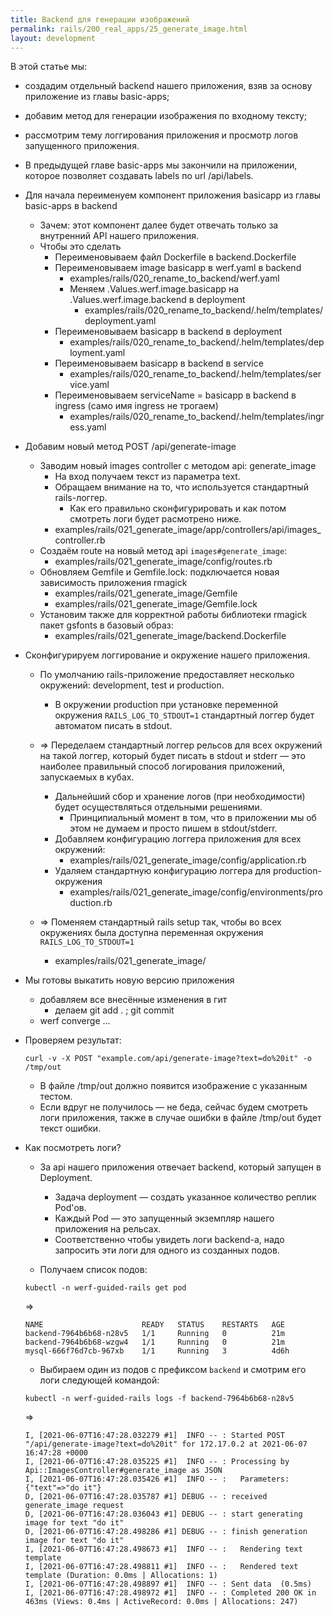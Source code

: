 ```yaml
---
title: Backend для генерации изображений
permalink: rails/200_real_apps/25_generate_image.html
layout: development
---
```


В этой статье мы:
- создадим отдельный backend нашего приложения, взяв за основу приложение из главы basic-apps;
- добавим метод для генерации изображения по входному тексту;
- рассмотрим тему логгирования приложения и просмотр логов запущенного приложения.

- В предыдущей главе basic-apps мы закончили на приложении, которое позволяет создавать labels по url /api/labels.
- Для начала переименуем компонент приложения basicapp из главы basic-apps в backend
    - Зачем: этот компонент далее будет отвечать только за внутренний API нашего приложения.
    - Чтобы это сделать
        - Переименовываем файл Dockerfile в backend.Dockerfile
        - Переименовываем image basicapp в werf.yaml в backend
            - examples/rails/020_rename_to_backend/werf.yaml
            - Меняем .Values.werf.image.basicapp на .Values.werf.image.backend в deployment
                - examples/rails/020_rename_to_backend/.helm/templates/deployment.yaml
        - Переименовываем basicapp в backend в deployment
            - examples/rails/020_rename_to_backend/.helm/templates/deployment.yaml
        - Переименовываем basicapp в backend в service
            - examples/rails/020_rename_to_backend/.helm/templates/service.yaml
        - Переименовываем serviceName = basicapp в backend в ingress (само имя ingress не трогаем)
            - examples/rails/020_rename_to_backend/.helm/templates/ingress.yaml

- Добавим новый метод POST /api/generate-image
    - Заводим новый images controller с методом api: generate_image
        - На вход получаем текст из параметра text.
        - Обращаем внимание на то, что используется стандартный rails-логгер.
            - Как его правильно сконфигурировать и как потом смотреть логи будет расмотрено ниже.
        - examples/rails/021_generate_image/app/controllers/api/images_controller.rb
    - Создаём route на новый метод api `images#generate_image`:
        - examples/rails/021_generate_image/config/routes.rb
    - Обновляем Gemfile и Gemfile.lock: подключается новая зависимость приложения rmagick
        - examples/rails/021_generate_image/Gemfile
        - examples/rails/021_generate_image/Gemfile.lock
    - Установим также для корректной работы библиотеки rmagick пакет gsfonts в базовый образ:
        - examples/rails/021_generate_image/backend.Dockerfile

- Сконфигурируем логгирование и окружение нашего приложения.
    - По умолчанию rails-приложение предоставляет несколько окружений: development, test и production.
        - В окружении production при установке переменной окружения `RAILS_LOG_TO_STDOUT=1` стандартный логгер будет автоматом писать в stdout.
    - => Переделаем стандартный логгер рельсов для всех окружений на такой логгер, который будет писать в stdout и stderr — это наиболее правильный способ логирования приложений, запускаемых в кубах.
        - Дальнейший сбор и хранение логов (при необходимости) будет осуществляться отдельными решениями.
            - Принципиальный момент в том, что в приложении мы об этом не думаем и просто пишем в stdout/stderr.
        - Добавляем конфигурацию логгера приложения для всех окружений:
            - examples/rails/021_generate_image/config/application.rb
        - Удаляем стандартную конфигурацию логгера для production-окружения
            - examples/rails/021_generate_image/config/environments/production.rb

    - => Поменяем стандартный rails setup так, чтобы во всех окружениях была доступна переменная окружения `RAILS_LOG_TO_STDOUT=1` 
        - examples/rails/021_generate_image/

- Мы готовы выкатить новую версию приложения
    - добавляем все внесённые изменения в гит
        - делаем git add . ; git commit
    - werf converge ...

- Проверяем результат:
    
    ```
    curl -v -X POST "example.com/api/generate-image?text=do%20it" -o /tmp/out
    ```

    - В файле /tmp/out должно появится изображение с указанным тестом.
    - Если вдруг не получилось — не беда, сейчас будем смотреть логи приложения, также в случае ошибки в файле /tmp/out будет текст ошибки.

- Как посмотреть логи?

    - За api нашего приложения отвечает backend, который запущен в Deployment.
        - Задача deployment — создать указанное количество реплик Pod'ов.
        - Каждый Pod — это запущенный экземпляр нашего приложения на рельсах.
        - Соответственно чтобы увидеть логи backend-а, надо запросить эти логи для одного из созданных подов.

    - Получаем список подов:

    ```
    kubectl -n werf-guided-rails get pod
    ```

    =>

    ```
    NAME                      READY   STATUS    RESTARTS   AGE
    backend-7964b6b68-n28v5   1/1     Running   0          21m
    backend-7964b6b68-wzgw4   1/1     Running   0          21m
    mysql-666f76d7cb-967xb    1/1     Running   3          4d6h
    ```

    - Выбираем один из подов с префиксом `backend` и смотрим его логи следующей командой:

    ```
    kubectl -n werf-guided-rails logs -f backend-7964b6b68-n28v5
    ```

    =>

    ```
    I, [2021-06-07T16:47:28.032279 #1]  INFO -- : Started POST "/api/generate-image?text=do%20it" for 172.17.0.2 at 2021-06-07 16:47:28 +0000
    I, [2021-06-07T16:47:28.035225 #1]  INFO -- : Processing by Api::ImagesController#generate_image as JSON
    I, [2021-06-07T16:47:28.035426 #1]  INFO -- :   Parameters: {"text"=>"do it"}
    D, [2021-06-07T16:47:28.035787 #1] DEBUG -- : received generate_image request
    D, [2021-06-07T16:47:28.036043 #1] DEBUG -- : start generating image for text "do it"
    D, [2021-06-07T16:47:28.498286 #1] DEBUG -- : finish generation image for text "do it"
    I, [2021-06-07T16:47:28.498673 #1]  INFO -- :   Rendering text template
    I, [2021-06-07T16:47:28.498811 #1]  INFO -- :   Rendered text template (Duration: 0.0ms | Allocations: 1)
    I, [2021-06-07T16:47:28.498897 #1]  INFO -- : Sent data  (0.5ms)
    I, [2021-06-07T16:47:28.498972 #1]  INFO -- : Completed 200 OK in 463ms (Views: 0.4ms | ActiveRecord: 0.0ms | Allocations: 247)
    ```
